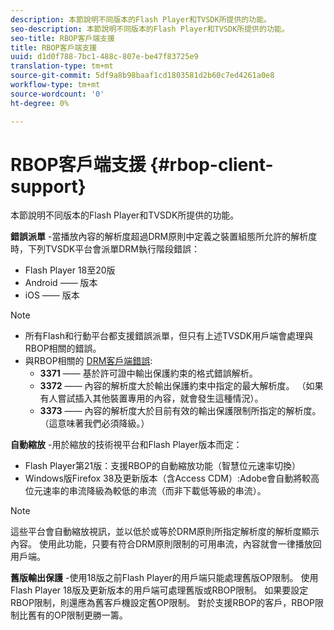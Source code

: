 ```yaml
---
description: 本節說明不同版本的Flash Player和TVSDK所提供的功能。
seo-description: 本節說明不同版本的Flash Player和TVSDK所提供的功能。
seo-title: RBOP客戶端支援
title: RBOP客戶端支援
uuid: d1d0f788-7bc1-488c-807e-be47f83725e9
translation-type: tm+mt
source-git-commit: 5df9a8b98baaf1cd1803581d2b60c7ed4261a0e8
workflow-type: tm+mt
source-wordcount: '0'
ht-degree: 0%

---
```



# RBOP客戶端支援 {#rbop-client-support}

本節說明不同版本的Flash Player和TVSDK所提供的功能。

**錯誤派單** -當播放內容的解析度超過DRM原則中定義之裝置組態所允許的解析度時，下列TVSDK平台會派單DRM執行階段錯誤：

* Flash Player 18至20版
* Android —— 版本
* iOS —— 版本

>[!NOTE]
>
>* 所有Flash和行動平台都支援錯誤派單，但只有上述TVSDK用戶端會處理與RBOP相關的錯誤。
>* 與RBOP相關的 [DRM客戶端錯誤](https://help.adobe.com/en_US/primetime/drm/index.html#reference-DRM_Client_Error_Messages):
   >    * **3371** —— 基於許可證中輸出保護約束的格式錯誤解析。
   >    * **3372** —— 內容的解析度大於輸出保護約束中指定的最大解析度。 （如果有人嘗試插入其他裝置專用的內容，就會發生這種情況）。
   >    * **3373** —— 內容的解析度大於目前有效的輸出保護限制所指定的解析度。 （這意味著我們必須降級。）

>



**自動縮放** -用於縮放的技術視平台和Flash Player版本而定：

* Flash Player第21版：支援RBOP的自動縮放功能（智慧位元速率切換）
* Windows版Firefox 38及更新版本（含Access CDM）:Adobe會自動將較高位元速率的串流降級為較低的串流（而非下載低等級的串流）。

>[!NOTE]
>
>這些平台會自動縮放視訊，並以低於或等於DRM原則所指定解析度的解析度顯示內容。 使用此功能，只要有符合DRM原則限制的可用串流，內容就會一律播放回用戶端。

**舊版輸出保護** -使用18版之前Flash Player的用戶端只能處理舊版OP限制。 使用Flash Player 18版及更新版本的用戶端可處理舊版或RBOP限制。 如果要設定RBOP限制，則還應為舊客戶機設定舊OP限制。 對於支援RBOP的客戶，RBOP限制比舊有的OP限制更勝一籌。
